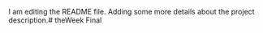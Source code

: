 I am editing the README file. Adding some more details about the project description.# theWeek
Final
